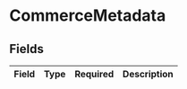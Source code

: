 # CommerceMetadata


## Fields

| Field       | Type        | Required    | Description |
| ----------- | ----------- | ----------- | ----------- |